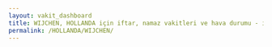 ```yaml
---
layout: vakit_dashboard
title: WIJCHEN, HOLLANDA için iftar, namaz vakitleri ve hava durumu - ilçe/eyalet seç
permalink: /HOLLANDA/WIJCHEN/
---
```


<script type="text/javascript">
  var GLOBAL_COUNTRY = 'HOLLANDA';
  var GLOBAL_CITY = 'WIJCHEN';
  var GLOBAL_STATE = '';
  var lat = 72;
  var lon = 21;
</script>
